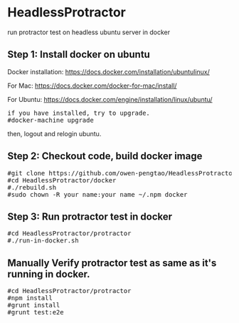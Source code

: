 # HeadlessProtractor
run protractor test on headless ubuntu server in docker
## Step 1: Install docker on ubuntu
Docker installation: https://docs.docker.com/installation/ubuntulinux/

For Mac: https://docs.docker.com/docker-for-mac/install/

For Ubuntu: https://docs.docker.com/engine/installation/linux/ubuntu/
<pre>
if you have installed, try to upgrade.
#docker-machine upgrade
</pre>
then, logout and relogin ubuntu.

## Step 2: Checkout code, build docker image
<pre>
#git clone https://github.com/owen-pengtao/HeadlessProtractor.git HeadlessProtractor
#cd HeadlessProtractor/docker
#./rebuild.sh
#sudo chown -R your_name:your_name ~/.npm_docker
</pre>

## Step 3: Run protractor test in docker
<pre>
#cd HeadlessProtractor/protractor
#./run-in-docker.sh
</pre>

## Manually Verify protractor test as same as it's running in docker.
<pre>
#cd HeadlessProtractor/protractor
#npm install
#grunt install
#grunt test:e2e
</pre>
